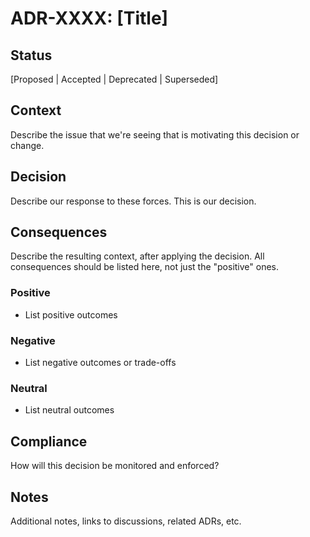 # ADR-XXXX: [Title]

## Status
[Proposed | Accepted | Deprecated | Superseded]

## Context
Describe the issue that we're seeing that is motivating this decision or change.

## Decision
Describe our response to these forces. This is our decision.

## Consequences
Describe the resulting context, after applying the decision. All consequences should be listed here, not just the "positive" ones.

### Positive
- List positive outcomes

### Negative
- List negative outcomes or trade-offs

### Neutral
- List neutral outcomes

## Compliance
How will this decision be monitored and enforced?

## Notes
Additional notes, links to discussions, related ADRs, etc.